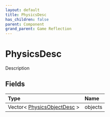 ```yaml
---
layout: default
title: PhysicsDesc
has_children: false
parent: Component
grand_parent: Game Reflection
---
```

# PhysicsDesc
Description 

## Fields
| Type | Name |
|:-------------|:--------------|
| Vector< [PhysicsObjectDesc](/game-reflection/components/physics_object_desc.md) > | objects |
